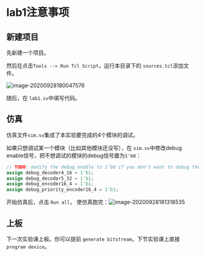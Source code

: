 # lab1注意事项

## 新建项目

先新建一个项目。

然后在点击`Tools --> Run Tcl Script`，运行本目录下的 `sources.tcl`添加文件。

![image-20200928180047576](C:\Users\JimmyTan\AppData\Roaming\Typora\typora-user-images\image-20200928180047576.png)

随后，在 `lab1.sv`中填写代码。

## 仿真

仿真文件`sim.sv`集成了本实验要完成的4个模块的调试。

如果只想调试某一个模块（比如其他模块还没写），在 `sim.sv`中修改debug enable信号，把不想调试的模块的debug信号置为`1'b0`：

```verilog
// TODO: modify the debug enable to 1'b0 if you don't want to debug the module
assign debug_decoder4_16 = 1'b1;
assign debug_decoder5_32 = 1'b1;
assign debug_encoder16_4 = 1'b1;
assign debug_priority_encoder16_4 = 1'b1;
```

开始仿真后，点击 `Run all`， 使仿真跑完：![image-20200928181318535](C:\Users\JimmyTan\AppData\Roaming\Typora\typora-user-images\image-20200928181318535.png)

## 上板

下一次实验课上板。你可以提前 `generate bitstream`，下节实验课上直接 `program device`。

